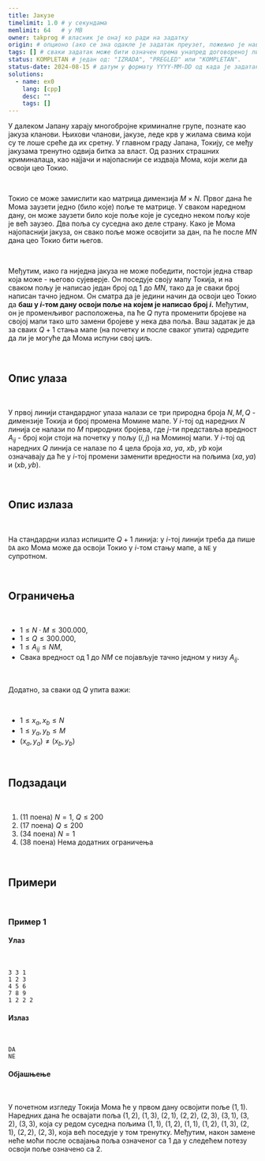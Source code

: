 ```yaml
---
title: Јакузе
timelimit: 1.0 # у секундама
memlimit: 64   # y MB
owner: takprog # власник је онај ко ради на задатку
origin: # опционо (ако се зна одакле је задатак преузет, пожељно је навести извор)
tags: [] # сваки задатак може бити означен према унапред договореној листи ознака
status: KOMPLETAN # један од: "IZRADA", "PREGLED" или "KOMPLETAN".
status-date: 2024-08-15 # датум у формату YYYY-MM-DD од када је задатак у наведеном статусу
solutions:
  - name: ex0
    lang: [cpp]
    desc: ""
    tags: []
---
```


У далеком Јапану харају многобројне криминалне групe, познате као јакуза кланови. Њихови чланови, јакузе, леде крв у жилама свима који су те лоше среће да их сретну. У главном граду Јапана, Токију, се међу јакузама тренутно одвија битка за власт. Од разних страшних криминалаца, као најјачи и најопаснији се издваја Мома, који жели да освоји цео Токио.

<br>

Токио се може замислити као матрица димензија $M\times N$. Првог дана ће Мома заузети једно (било које) поље те матрице. У сваком наредном дану, он може заузети било које поље које је суседно неком пољу које је већ заузео. Два поља су суседна ако деле страну. Како је Мома најопаснији јакуза, он свако поље може освојити за дан, па ће после $MN$ дана цео Токио бити његов.

<br>

Међутим, иако га ниједна јакуза не може победити, постоји једна ствар која може - његово сујеверје. Он поседује своју мапу Токија, и на сваком пољу је написао један број од $1$ до $MN$, тако да је сваки број написан тачно једном. Он сматра да је једини начин да освоји цео Токио да **баш у $i$-том дану освоји поље на којем је написао број $i$.** Међутим, он је променљивог расположења, па ће $Q$ пута променити бројеве на својој мапи тако што замени бројеве у нека два поља. Ваш задатак је да за сваих $Q+1$ стања мапе (на почетку и после сваког упита) одредите да ли је могуће да Мома испуни свој циљ.

<br>

## Опис улаза

<br>

У првој линији стандардног улаза налази се три природна броја $N,M,Q$ - димензије Токија и број промена Момине мапе. У $i$-тој од наредних $N$ линија се налази по $M$ природних бројева, где $j$-ти представља вредност $A_{ij}$ - број који стоји на почетку у пољу $(i,j)$ на Моминој мапи. У $i$-тој од наредних $Q$ линија се налазе по $4$ цела броја $xa$, $ya$, $xb$, $yb$ који означавају да ће у $i$-тој промени заменити вредности на пољима $(xa,ya)$ и $(xb,yb)$.

<br>

## Опис излаза

<br>

На стандардни излаз испишите $Q+1$ линија: у $i$-тој линији треба да пише `DA` ако Мома може да освоји Токио у $i$-том стању мапе, а `NE` у супротном.

<br>

## Ограничења

<br>

-   $1 \leq N\cdot M\leq 300.000$,
-   $1 \leq Q\leq 300.000$,
-   $1 \leq A_{ij} \leq NM$,
-   Свака вредност од $1$ до $NM$ се појављује тачно једном у низу $A_{ij}$.

<br>

Додатно, за сваки од $Q$ упита важи:

<br>

-   $1 \leq x_a,x_b \leq N$
-   $1 \leq y_a,y_b \leq M$
-   $(x_a,y_a)\neq(x_b,y_b)$

<br>

## Подзадаци

<br>

1. (11 поена)  $N=1$, $Q\leq200$
2. (17 поена)  $Q\leq200$
3. (34 поена)  $N=1$
4. (38 поена)  Нема додатних ограничења

<br>

## Примери

<br>

### Пример 1
#### Улаз

<br>

```
3 3 1
1 2 3
4 5 6
7 8 9
1 2 2 2
```
#### Излаз

<br>

```
DA
NE
```
#### Објашњење

<br>

У почетном изгледу Токија Мома ће у првом дану освојити поље $(1,1)$. Наредних дана ће освајати поља $(1,2)$, $(1,3)$, $(2,1)$, $(2,2)$, $(2,3)$, $(3,1)$, $(3,2)$, $(3,3)$, која су редом суседна пољима $(1,1)$, $(1,2)$, $(1,1)$, $(1,2)$, $(1,3)$, $(2,1)$, $(2,2)$, $(2,3)$, која већ поседује у том тренутку. Међутим, након замене неће моћи после освајања поља означеног са $1$ да у следећем потезу освоји поље означено са $2$.
